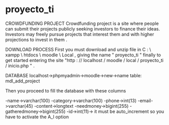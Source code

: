 
# proyecto_ti
CROWDFUNDING PROJECT
Crowdfunding project is a site where people can submit their projects publicly seeking investors to finance their ideas. Investors may freely pursue projects that interest them and with higher projections to invest in them .

DOWNLOAD PROCESS
First you must download and unzip file in C : \ xampp \ htdocs \ moodle \ Local , giving the name " proyecto_ti " finally to get started entering the site "http : // localhost / moodle / local / proyecto_ti / inicio.php " .

DATABASE
localhost->phpmyadmin->moodle->new->name table: mdl_add_project

Then you proceed to fill the database with these columns

-name->varchar(100)
-category->varchar(100)
-phone->int(13)
-email->varchar(45)
-content->longtext
-needmoney->bigint(255)
-gatheredmoney->bigint(255)
-id->int(11)-> it must be auto_increment so you have to activate the A_I option